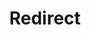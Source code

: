 ﻿---
layout: src/layouts/Redirect.astro
title: Redirect
redirect: https://octopus.com/docs/infrastructure/deployment-targets/tentacle/windows/requirements/index
pubDate:  2023-01-01
navSearch: false
navSitemap: false
navMenu: false
---

